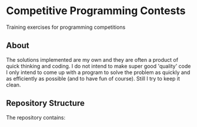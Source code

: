 # Competitive Programming Contests

Training exercises for programming competitions


## About

The solutions implemented are my own and they are often a product of quick thinking and coding. I do not intend to make super good 'quality' code I only intend to come up with a program to solve the problem as quickly and as efficiently as possible (and to have fun of course). Still I try to keep it clean.


## Repository Structure

The repository contains:
